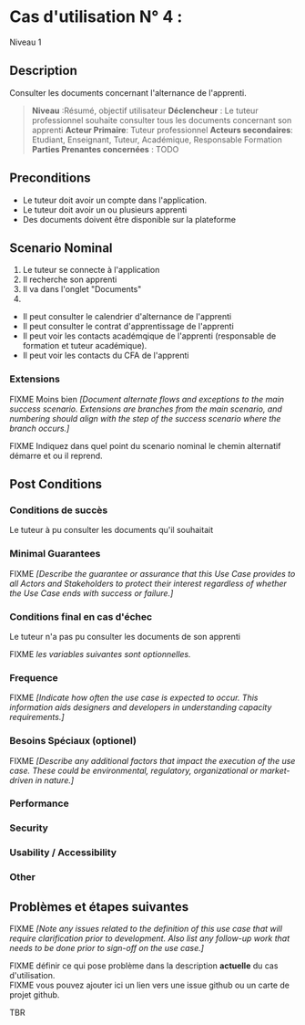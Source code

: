 # Cas d'utilisation N° 4 :  

Niveau 1

##	Description

Consulter les documents concernant l'alternance de l'apprenti.

> **Niveau** :Résumé, objectif utilisateur
> **Déclencheur** : Le tuteur professionnel souhaite consulter tous les documents concernant son apprenti
> **Acteur Primaire**: Tuteur professionnel 
> **Acteurs secondaires**: Etudiant, Enseignant, Tuteur, Académique, Responsable Formation
> **Parties Prenantes concernées** : TODO   
 
 
## Preconditions

- Le tuteur doit avoir un compte dans l'application.
- Le tuteur doit avoir un ou plusieurs apprenti
- Des documents doivent être disponible sur la plateforme


## Scenario Nominal

1.	Le tuteur se connecte à l'application
2.	Il recherche son apprenti
3. Il va dans l'onglet "Documents"
4.	
- Il peut consulter le calendrier d'alternance de l'apprenti
- Il peut consulter le contrat d'apprentissage de l'apprenti
- Il peut voir les contacts académqique de l'apprenti (responsable de formation et tuteur académique).
- Il peut voir les contacts du CFA de l'apprenti


###	Extensions
FIXME Moins bien _[Document alternate flows and exceptions to the main success scenario. Extensions are branches from the main scenario, and numbering should align with the step of the success scenario where the branch occurs.]_

FIXME Indiquez dans quel point du scenario nominal le chemin alternatif démarre et ou il reprend.


## Post Conditions
### Conditions de succès 

Le tuteur à pu consulter les documents qu'il souhaitait

### Minimal Guarantees
FIXME _[Describe the guarantee or assurance that this Use Case provides to all Actors and Stakeholders to protect their interest regardless of whether the Use Case ends with success or failure.]_

### Conditions final en cas d'échec

Le tuteur n'a pas pu consulter les documents de son apprenti

FIXME _les variables suivantes sont optionnelles._

### Frequence
FIXME _[Indicate how often the use case is expected to occur. This information aids designers and developers in understanding capacity requirements.]_   
### Besoins Spéciaux (optionel)  
FIXME _[Describe any additional factors that impact the execution of the use case. These could be environmental, regulatory, organizational or market-driven in nature.]_  
### Performance  
###	Security  
###	Usability / Accessibility  
###	Other  

##	Problèmes et étapes suivantes  
FIXME _[Note any issues related to the definition of this use case that will require clarification prior to development. Also list any follow-up work that needs to be done prior to sign-off on the use case.]_  

FIXME définir ce qui pose problème dans la description **actuelle** du cas d'utilisation.  
FIXME vous pouvez ajouter ici un lien vers une issue github ou un carte de projet github.

TBR

